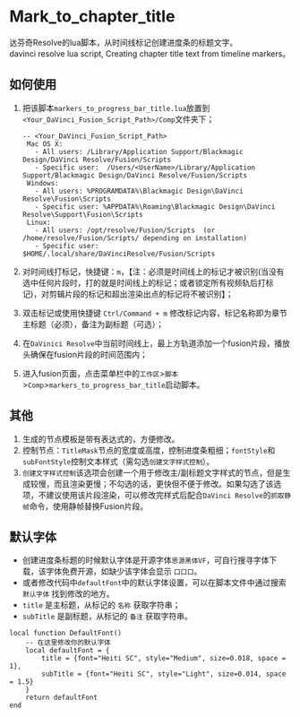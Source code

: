 # Mark_to_chapter_title
达芬奇Resolve的lua脚本，从时间线标记创建进度条的标题文字。<br/>
davinci resolve lua script, Creating chapter title text from timeline markers。

## 如何使用
1. 把该脚本`markers_to_progress_bar_title.lua`放置到`<Your_DaVinci_Fusion_Script_Path>/Comp`文件夹下；
   ```
   -- <Your_DaVinci_Fusion_Script_Path>
    Mac OS X:
      - All users: /Library/Application Support/Blackmagic Design/DaVinci Resolve/Fusion/Scripts
      - Specific user:  /Users/<UserName>/Library/Application Support/Blackmagic Design/DaVinci Resolve/Fusion/Scripts
    Windows:
      - All users: %PROGRAMDATA%\Blackmagic Design\DaVinci Resolve\Fusion\Scripts
      - Specific user: %APPDATA%\Roaming\Blackmagic Design\DaVinci Resolve\Support\Fusion\Scripts
    Linux:
      - All users: /opt/resolve/Fusion/Scripts  (or /home/resolve/Fusion/Scripts/ depending on installation)
      - Specific user: $HOME/.local/share/DaVinciResolve/Fusion/Scripts
   ```

2. 对时间线打标记，快捷键：`m`，【注：必须是时间线上的标记才被识别(当没有选中任何片段时，打的就是时间线上的标记；或者锁定所有视频轨后打标记)，对剪辑片段的标记和超出渲染出点的标记将不被识别】；
3. 双击标记或使用快捷键 `Ctrl/Command + m` 修改标记内容，标记名称即为章节主标题（必须），备注为副标题（可选）；
4. 在`DaVinici Resolve`中当前时间线上，最上方轨道添加一个fusion片段，播放头确保在fusion片段的时间范围内；
5. 进入fusion页面，点击菜单栏中的`工作区`>`脚本`>`Comp`>`markers_to_progress_bar_title`启动脚本。

## 其他
1. 生成的节点模板是带有表达式的，方便修改。
2. 控制节点：`TitleMask`节点的宽度或高度，控制进度条粗细；`fontStyle`和`subFontStyle`控制文本样式（需勾选`创建文字样式控制`）。
3. `创建文字样式控制`该选项会创建一个用于修改主/副标题文字样式的节点，但是生成较慢，而且渲染更慢；不勾选的话，更快但不便于修改。如果勾选了该选项，不建议使用该片段渲染，可以修改完样式后配合`DaVinci Resolve`的`抓取静帧`命令，使用静帧替换Fusion片段。

## 默认字体
- 创建进度条标题的时候默认字体是开源字体`思源黑体VF`，可自行搜寻字体下载，该字体免费开源，如缺少该字体会显示 `口口口`。
- 或者修改代码中`defaultFont`中的默认字体设置，可以在脚本文件中通过搜索`默认字体` 找到修改的地方。
- `title` 是主标题，从标记的 `名称` 获取字符串；
- `subTitle` 是副标题，从标记的 `备注` 获取字符串。

```
local function DefaultFont()
    -- 在这里修改你的默认字体
    local defaultFont = {
        title = {font="Heiti SC", style="Medium", size=0.018, space = 1},
        subTitle = {font="Heiti SC", style="Light", size=0.014, space = 1.5}
    }
    return defaultFont
end
```